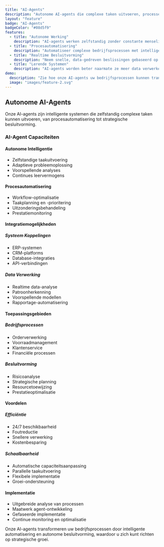 ```yaml
---
title: "AI-Agents"
description: "Autonome AI-agents die complexe taken uitvoeren, processen automatiseren en intelligent beslissingen nemen."
layout: "feature"
badge: "AI-Agents"
badgeColor: "#08d5f9"
features:
  - title: "Autonome Werking"
    description: "AI-agents werken zelfstandig zonder constante menselijke tussenkomst. Ze kunnen taken plannen, uitvoeren en monitoren."
  - title: "Procesautomatisering"
    description: "Automatiseer complexe bedrijfsprocessen met intelligente agents die zich aanpassen aan veranderende omstandigheden."
  - title: "Realtime Besluitvorming"
    description: "Neem snelle, data-gedreven beslissingen gebaseerd op realtime informatie en geavanceerde algoritmen."
  - title: "Lerende Systemen"
    description: "AI-agents worden beter naarmate ze meer data verwerken en ervaring opdoen met uw specifieke bedrijfsprocessen."
demo:
  description: "Zie hoe onze AI-agents uw bedrijfsprocessen kunnen transformeren."
  image: "images/feature-2.svg"
---
```


## Autonome AI-Agents

Onze AI-agents zijn intelligente systemen die zelfstandig complexe taken kunnen uitvoeren, van procesautomatisering tot strategische besluitvorming.

### AI-Agent Capaciteiten

#### Autonome Intelligentie
- Zelfstandige taakuitvoering
- Adaptieve probleemoplossing
- Voorspellende analyses
- Continues leervermogens

#### Procesautomatisering
- Workflow-optimalisatie
- Taakplanning en -prioritering
- Uitzonderingsbehandeling
- Prestatiemonitoring

#### Integratiemogelijkheden

##### Systeem Koppelingen
- ERP-systemen
- CRM-platforms
- Database-integraties
- API-verbindingen

##### Data Verwerking
- Realtime data-analyse
- Patroonherkenning
- Voorspellende modellen
- Rapportage-automatisering

#### Toepassingsgebieden

##### Bedrijfsprocessen
- Orderverwerking
- Voorraadmanagement
- Klantenservice
- Financiële processen

##### Besluitvorming
- Risicoanalyse
- Strategische planning
- Resourcetoewijzing
- Prestatieoptimalisatie

#### Voordelen

##### Efficiëntie
- 24/7 beschikbaarheid
- Foutreductie
- Snellere verwerking
- Kostenbesparing

##### Schaalbaarheid
- Automatische capaciteitsaanpassing
- Parallelle taakuitvoering
- Flexibele implementatie
- Groei-ondersteuning

#### Implementatie
- Uitgebreide analyse van processen
- Maatwerk agent-ontwikkeling
- Gefaseerde implementatie
- Continue monitoring en optimalisatie

Onze AI-agents transformeren uw bedrijfsprocessen door intelligente automatisering en autonome besluitvorming, waardoor u zich kunt richten op strategische groei.